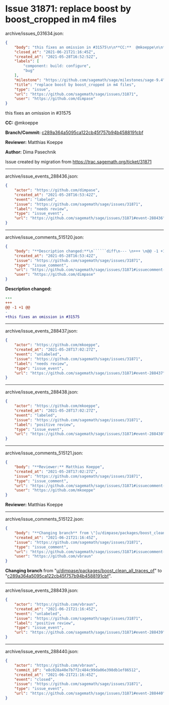 # Issue 31871: replace boost by boost_cropped in m4 files

archive/issues_031634.json:
```json
{
    "body": "this fixes an omission in #31575\n\n**CC:**  @mkoeppe\n\n**Branch/Commit:** [c289a364a5095ca122cb45f757b94b4588191cbf](https://github.com/sagemath/sagetrac-mirror/commit/c289a364a5095ca122cb45f757b94b4588191cbf)\n\n**Reviewer:** Matthias Koeppe\n\n**Author:** Dima Pasechnik\n\nIssue created by migration from https://trac.sagemath.org/ticket/31871\n\n",
    "closed_at": "2021-06-21T21:16:45Z",
    "created_at": "2021-05-28T16:52:52Z",
    "labels": [
        "component: build: configure",
        "bug"
    ],
    "milestone": "https://github.com/sagemath/sage/milestones/sage-9.4",
    "title": "replace boost by boost_cropped in m4 files",
    "type": "issue",
    "url": "https://github.com/sagemath/sage/issues/31871",
    "user": "https://github.com/dimpase"
}
```
this fixes an omission in #31575

**CC:**  @mkoeppe

**Branch/Commit:** [c289a364a5095ca122cb45f757b94b4588191cbf](https://github.com/sagemath/sagetrac-mirror/commit/c289a364a5095ca122cb45f757b94b4588191cbf)

**Reviewer:** Matthias Koeppe

**Author:** Dima Pasechnik

Issue created by migration from https://trac.sagemath.org/ticket/31871





---

archive/issue_events_288436.json:
```json
{
    "actor": "https://github.com/dimpase",
    "created_at": "2021-05-28T16:53:42Z",
    "event": "labeled",
    "issue": "https://github.com/sagemath/sage/issues/31871",
    "label": "needs review",
    "type": "issue_event",
    "url": "https://github.com/sagemath/sage/issues/31871#event-288436"
}
```



---

archive/issue_comments_515120.json:
```json
{
    "body": "**Description changed:**\n``````diff\n--- \n+++ \n@@ -1 +1 @@\n-\n+this fixes an omission in #31575\n``````\n",
    "created_at": "2021-05-28T16:53:42Z",
    "issue": "https://github.com/sagemath/sage/issues/31871",
    "type": "issue_comment",
    "url": "https://github.com/sagemath/sage/issues/31871#issuecomment-515120",
    "user": "https://github.com/dimpase"
}
```

**Description changed:**
``````diff
--- 
+++ 
@@ -1 +1 @@
-
+this fixes an omission in #31575
``````




---

archive/issue_events_288437.json:
```json
{
    "actor": "https://github.com/mkoeppe",
    "created_at": "2021-05-28T17:02:27Z",
    "event": "unlabeled",
    "issue": "https://github.com/sagemath/sage/issues/31871",
    "label": "needs review",
    "type": "issue_event",
    "url": "https://github.com/sagemath/sage/issues/31871#event-288437"
}
```



---

archive/issue_events_288438.json:
```json
{
    "actor": "https://github.com/mkoeppe",
    "created_at": "2021-05-28T17:02:27Z",
    "event": "labeled",
    "issue": "https://github.com/sagemath/sage/issues/31871",
    "label": "positive review",
    "type": "issue_event",
    "url": "https://github.com/sagemath/sage/issues/31871#event-288438"
}
```



---

archive/issue_comments_515121.json:
```json
{
    "body": "**Reviewer:** Matthias Koeppe",
    "created_at": "2021-05-28T17:02:27Z",
    "issue": "https://github.com/sagemath/sage/issues/31871",
    "type": "issue_comment",
    "url": "https://github.com/sagemath/sage/issues/31871#issuecomment-515121",
    "user": "https://github.com/mkoeppe"
}
```

**Reviewer:** Matthias Koeppe



---

archive/issue_comments_515122.json:
```json
{
    "body": "**Changing branch** from \"[u/dimpase/packages/boost_clean_all_traces_of](https://github.com/sagemath/sagetrac-mirror/tree/u/dimpase/packages/boost_clean_all_traces_of)\" to \"[c289a364a5095ca122cb45f757b94b4588191cbf](https://github.com/sagemath/sagetrac-mirror/commit/c289a364a5095ca122cb45f757b94b4588191cbf)\".",
    "created_at": "2021-06-21T21:16:45Z",
    "issue": "https://github.com/sagemath/sage/issues/31871",
    "type": "issue_comment",
    "url": "https://github.com/sagemath/sage/issues/31871#issuecomment-515122",
    "user": "https://github.com/vbraun"
}
```

**Changing branch** from "[u/dimpase/packages/boost_clean_all_traces_of](https://github.com/sagemath/sagetrac-mirror/tree/u/dimpase/packages/boost_clean_all_traces_of)" to "[c289a364a5095ca122cb45f757b94b4588191cbf](https://github.com/sagemath/sagetrac-mirror/commit/c289a364a5095ca122cb45f757b94b4588191cbf)".



---

archive/issue_events_288439.json:
```json
{
    "actor": "https://github.com/vbraun",
    "created_at": "2021-06-21T21:16:45Z",
    "event": "unlabeled",
    "issue": "https://github.com/sagemath/sage/issues/31871",
    "label": "positive review",
    "type": "issue_event",
    "url": "https://github.com/sagemath/sage/issues/31871#event-288439"
}
```



---

archive/issue_events_288440.json:
```json
{
    "actor": "https://github.com/vbraun",
    "commit_id": "e8c028a40e7b7f2c484c99da06e398db1ef86512",
    "created_at": "2021-06-21T21:16:45Z",
    "event": "closed",
    "issue": "https://github.com/sagemath/sage/issues/31871",
    "type": "issue_event",
    "url": "https://github.com/sagemath/sage/issues/31871#event-288440"
}
```

